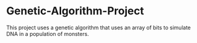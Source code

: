 # Genetic-Algorithm-Project
This project uses a genetic algorithm that uses an array of bits to simulate DNA in a population of monsters. 
